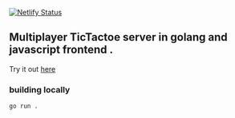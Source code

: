 [![Netlify Status](https://api.netlify.com/api/v1/badges/ff54211b-066a-4a68-8313-478e0f4593bb/deploy-status)](https://app.netlify.com/sites/tervicketactoe/deploys)
## Multiplayer TicTactoe server in golang and javascript frontend . 
Try it out [here](https://tervicketactoe.netlify.app/)
### building locally
```
go run . 
```
